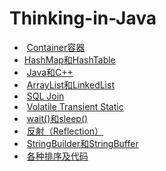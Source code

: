 #  Thinking-in-Java
-  [Container容器](https://github.com/superwqc/Thinking-in-java/blob/master/Interview/Container)  
-  [HashMap和HashTable](https://github.com/superwqc/Thinking-in-java/blob/master/Interview/HashMap%E5%92%8CHashTable)
-  [Java和C++](https://github.com/superwqc/Thinking-in-java/blob/master/Interview/Java%E5%92%8CC%2B%2B)     
-  [ArrayList和LinkedList](https://github.com/superwqc/Thinking-in-java/blob/master/Interview/LinkedList%E5%92%8CArrayList)
-  [SQL Join](https://github.com/superwqc/Thinking-in-java/blob/master/Interview/SQL%20Join)
-  [Volatile Transient Static](https://github.com/superwqc/Thinking-in-java/blob/master/Interview/Volatile%E3%80%81Transient%E3%80%81Static)
-  [wait()和sleep()](https://github.com/superwqc/Thinking-in-java/blob/master/Interview/wait()%E5%92%8Csleep())
-  [反射（Reflection）](https://github.com/superwqc/Thinking-in-java/blob/master/Interview/%E5%8F%8D%E5%B0%84%EF%BC%88Reflection%EF%BC%89)
-  [StringBuilder和StringBuffer](https://github.com/superwqc/Thinking-in-java/blob/master/Interview/StringBuilder%E5%92%8CStringBuffer)
-  [各种排序及代码](https://github.com/superwqc/Thinking-in-java/blob/master/Interview/Sort)

